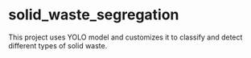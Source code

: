 # solid_waste_segregation
This project uses YOLO model and customizes it to classify and detect different types of solid waste.
